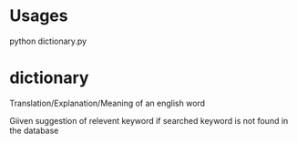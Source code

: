 # Usages
python dictionary.py

# dictionary

Translation/Explanation/Meaning of an english word

Giiven suggestion of relevent keyword if searched keyword is not found in the database

